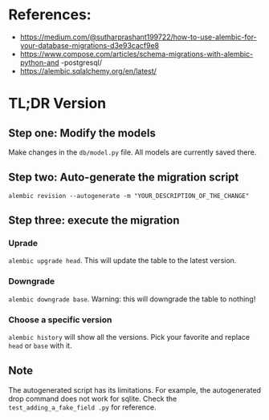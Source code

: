 # References:
- https://medium.com/@sutharprashant199722/how-to-use-alembic-for-your-database-migrations-d3e93cacf9e8
- https://www.compose.com/articles/schema-migrations-with-alembic-python-and
-postgresql/
- https://alembic.sqlalchemy.org/en/latest/

# TL;DR Version
## Step one: Modify the models
Make changes in the `db/model.py` file. All models are currently saved there.

## Step two: Auto-generate the migration script
`alembic revision --autogenerate -m "YOUR_DESCRIPTION_OF_THE_CHANGE"`

## Step three: execute the migration
### Uprade
`alembic upgrade head`. This will update the table to the latest version.

### Downgrade
`alembic downgrade base`. Warning: this will downgrade the table to nothing!

### Choose a specific version
`alembic history` will show all the versions. Pick your favorite and replace
 `head` or `base` with it.

## Note
The autogenerated script has its limitations. For example, the autogenerated
drop command does not work for sqlite. Check the `test_adding_a_fake_field
.py` for reference.